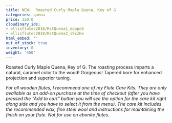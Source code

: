 ```yaml
---
title: NEW!  Roasted Curly Maple Quena, Key of G
categories: quena
price: 320.0
cloudinary_ids:
- ellisflutes2018/RstQuena1_eqopc6
- ellisflutes2018/RstQuena2_s9xzhe
html_embed: ''
out_of_stock: true
inventory: 0
weight: '450'
---
```


Roasted Curly Maple Quena, Key of G.  The roasting process imparts a natural, caramel color to the wood!  Gorgeous!  Tapered bore for enhanced projection and superior tuning.  

*For all wooden flutes, I recommend one of my Flute Care Kits.  They are only available as an add-on purchase at the time of checkout (after you have pressed the “Add to cart” button you will see the option for the care kit right along side and you have to select it from the menu). The care kit includes the recommended wax, fine steel wool and instructions for maintaining the finish on your flute.  Not for use on ebonite flutes.*